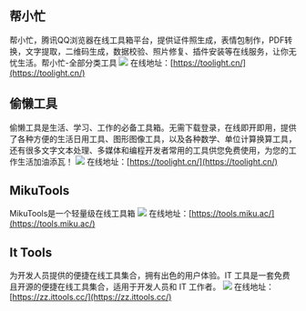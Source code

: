 ## 帮小忙
帮小忙，腾讯QQ浏览器在线工具箱平台，提供证件照生成，表情包制作，PDF转换，文字提取，二维码生成，数据校验、照片修复、插件安装等在线服务，让你无忧生活。帮小忙-全部分类工具
![](https://foruda.gitee.com/images/1724319635277226417/da68f70a_8031453.jpeg)
在线地址：[https://toolight.cn/](https://toolight.cn/)

## 偷懒工具
偷懒工具是生活、学习、工作的必备工具箱。无需下载登录，在线即开即用，提供了各种方便的生活日用工具、图形图像工具，以及各种数学、单位计算换算工具，还有很多文字文本处理、多媒体和编程开发者常用的工具供您免费使用，为您的工作生活加油添瓦！
![](https://foruda.gitee.com/images/1724319653714280602/1f8ca581_8031453.jpeg)
在线地址：[https://toolight.cn/](https://toolight.cn/)

## MikuTools
MikuTools是一个轻量级在线工具箱
![](https://foruda.gitee.com/images/1724319667441090918/82a21e79_8031453.jpeg)
在线地址：[https://tools.miku.ac/](https://tools.miku.ac/)

## It Tools
为开发人员提供的便捷在线工具集合，拥有出色的用户体验。IT 工具是一套免费且开源的便捷在线工具集合，适用于开发人员和 IT 工作者。
![](https://foruda.gitee.com/images/1724320170032209675/f13b6f54_8031453.jpeg)
在线地址：[https://zz.ittools.cc/](https://zz.ittools.cc/)
